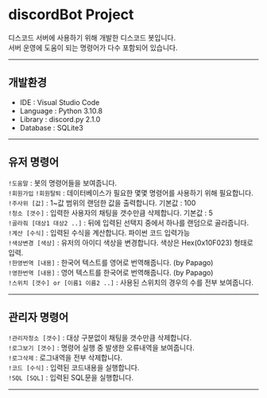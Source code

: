 # discordBot Project

디스코드 서버에 사용하기 위해 개발한 디스코드 봇입니다.<br>
서버 운영에 도움이 되는 명령어가 다수 포함되어 있습니다.

---
## 개발환경

* IDE : Visual Studio Code
* Language : Python 3.10.8
* Library : discord.py 2.1.0
* Database : SQLite3

---
## 유저 명령어

`!도움말` : 봇의 명령어들을 보여줍니다.<br>
`!회원가입` `!회원탈퇴` : 데이터베이스가 필요한 몇몇 명령어를 사용하기 위해 필요합니다.<br>
`!주사위 [값]` : 1~값 범위의 랜덤한 값을 출력합니다. 기본값 : 100<br>
`!청소 [갯수]` : 입력한 사용자의 채팅을 갯수만큼 삭제합니다. 기본값 : 5<br>
`!골라줘 [대상1 대상2 ..]` : 뒤에 입력된 선택지 중에서 하나를 랜덤으로 골라줍니다.<br>
`!계산 [수식]` : 입력된 수식을 계산합니다. 파이썬 코드 입력가능<br>
`!색상변경 [색상]` : 유저의 아이디 색상을 변경합니다. 색상은 Hex(0x10F023) 형태로 입력.<br>
`!한영번역 [내용]` : 한국어 텍스트를 영어로 번역해줍니다. (by Papago)<br>
`!영한번역 [내용]` : 영어 텍스트를 한국어로 번역해줍니다. (by Papago)<br>
`!스위치 [갯수] or [이름1 이름2 ..]` : 사용된 스위치의 경우의 수를 전부 보여줍니다.

---

## 관리자 명령어

`!관리자청소 [갯수]` : 대상 구분없이 채팅을 갯수만큼 삭제합니다.<br>
`!로그보기 [갯수]` : 명령어 실행 중 발생한 오류내역을 보여줍니다.<br>
`!로그삭제` : 로그내역을 전부 삭제합니다.<br>
`!코드 [수식]` : 입력된 코드내용을 실행합니다.<br>
`!SQL [SQL]` : 입력된 SQL문을 실행합니다.

---
